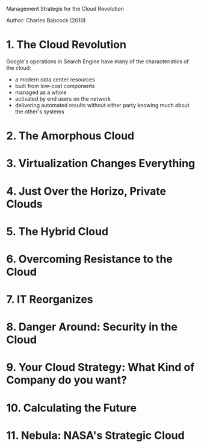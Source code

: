 Management Strategis for the Cloud Revolution

Author: Charles Babcock (2010)

# 1. The Cloud Revolution

Google's operations in Search Engine have many of the characteristics of the cloud:

- a modern data center resources
- built from low-cost components
- managed as a whole
- activated by end users on the network
- delivering automated results without either party knowing much about the other's systems



# 2. The Amorphous Cloud

# 3. Virtualization Changes Everything

# 4. Just Over the Horizo, Private Clouds

# 5. The Hybrid Cloud

# 6. Overcoming Resistance to the Cloud

# 7. IT Reorganizes

# 8. Danger Around: Security in the Cloud

# 9. Your Cloud Strategy: What Kind of Company do you want?

# 10. Calculating the Future

# 11. Nebula: NASA's Strategic Cloud